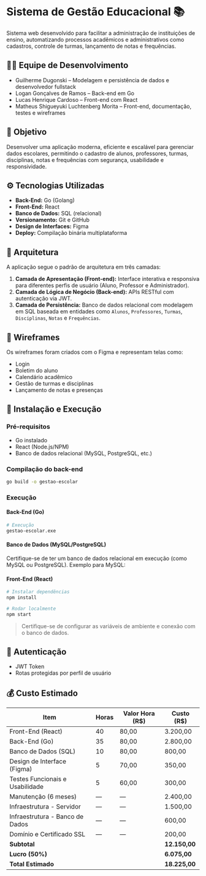 # Sistema de Gestão Educacional 📚

Sistema web desenvolvido para facilitar a administração de instituições de ensino, automatizando processos acadêmicos e administrativos como cadastros, controle de turmas, lançamento de notas e frequências.

## 🧑‍💻 Equipe de Desenvolvimento

- Guilherme Dugonski – Modelagem e persistência de dados e desenvolvedor fullstack
- Logan Gonçalves de Ramos – Back-end em Go
- Lucas Henrique Cardoso – Front-end com React
- Matheus Shigueyuki Luchtenberg Morita – Front-end, documentação, testes e wireframes

## 📌 Objetivo

Desenvolver uma aplicação moderna, eficiente e escalável para gerenciar dados escolares, permitindo o cadastro de alunos, professores, turmas, disciplinas, notas e frequências com segurança, usabilidade e responsividade.

## ⚙️ Tecnologias Utilizadas

- **Back-End:** Go (Golang)
- **Front-End:** React
- **Banco de Dados:** SQL (relacional)
- **Versionamento:** Git e GitHub
- **Design de Interfaces:** Figma
- **Deploy:** Compilação binária multiplataforma

## 🧱 Arquitetura

A aplicação segue o padrão de arquitetura em três camadas:

1. **Camada de Apresentação (Front-end):** Interface interativa e responsiva para diferentes perfis de usuário (Aluno, Professor e Administrador).
2. **Camada de Lógica de Negócio (Back-end):** APIs RESTful com autenticação via JWT.
3. **Camada de Persistência:** Banco de dados relacional com modelagem em SQL baseada em entidades como `Alunos`, `Professores`, `Turmas`, `Disciplinas`, `Notas` e `Frequências`.

## 📐 Wireframes

Os wireframes foram criados com o Figma e representam telas como:

- Login
- Boletim do aluno
- Calendário acadêmico
- Gestão de turmas e disciplinas
- Lançamento de notas e presenças

## 🚀 Instalação e Execução

### Pré-requisitos

- Go instalado
- React (Node.js/NPM)
- Banco de dados relacional (MySQL, PostgreSQL, etc.)

### Compilação do back-end

```bash
go build -o gestao-escolar
```

### Execução

#### Back-End (Go)

```bash
# Execução
gestao-escolar.exe
```

#### Banco de Dados (MySQL/PostgreSQL)

Certifique-se de ter um banco de dados relacional em execução (como MySQL ou PostgreSQL). Exemplo para MySQL:

#### Front-End (React)

```bash
# Instalar dependências
npm install

# Rodar localmente
npm start
```

> Certifique-se de configurar as variáveis de ambiente e conexão com o banco de dados.

## 🔐 Autenticação

- JWT Token
- Rotas protegidas por perfil de usuário

## 💰 Custo Estimado

| Item                                | Horas | Valor Hora (R$) | Custo (R$) |
|-------------------------------------|--------|------------------|------------|
| Front-End (React)                   | 40     | 80,00            | 3.200,00   |
| Back-End (Go)                       | 35     | 80,00            | 2.800,00   |
| Banco de Dados (SQL)               | 10     | 80,00            | 800,00     |
| Design de Interface (Figma)        | 5      | 70,00            | 350,00     |
| Testes Funcionais e Usabilidade     | 5      | 60,00            | 300,00     |
| Manutenção (6 meses)               | —      | —                | 2.400,00   |
| Infraestrutura - Servidor          | —      | —                | 1.500,00   |
| Infraestrutura - Banco de Dados    | —      | —                | 600,00     |
| Domínio e Certificado SSL          | —      | —                | 200,00     |
| **Subtotal**                        |        |                 | **12.150,00** |
| **Lucro (50%)**                     |        |                  | **6.075,00** |
| **Total Estimado**                 |        |                  | **18.225,00** |
